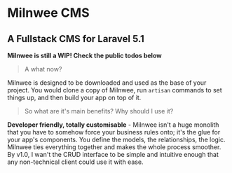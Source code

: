 # Milnwee CMS

## A Fullstack CMS for Laravel 5.1

__Milnwee is still a WIP! Check the public todos below__

> A what now?

Milnwee is designed to be downloaded and used as the base of your project. You would clone a copy of Milnwee, run `artisan` commands to set things up, and then build your app on top of it.

> So what are it's main benefits? Why should I use it?

__Developer friendly, totally customisable__ - Milnwee isn't a huge monolith that you have to somehow force your business rules onto; it's the glue for your app's components. You define the models, the relationships, the logic. Milnwee ties everything together and makes the whole process smoother. By v1.0, I wan't the CRUD interface to be simple and intuitive enough that any non-technical client could use it with ease.

